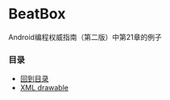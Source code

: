 # BeatBox
Android编程权威指南（第二版）中第21章的例子

### 目录
* [回到目录](https://github.com/uv-lab/BeatBox)
* [XML drawable](https://github.com/uv-lab/BeatBox/tree/ch21)

